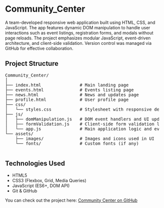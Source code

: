  <h1>Community_Center</h1>
  <p>
    A team-developed responsive web application built using HTML, CSS, and JavaScript.
    The app features dynamic DOM manipulation to handle user interactions such as event listings,
    registration forms, and modals without page reloads. The project emphasizes modular JavaScript,
    event-driven architecture, and client-side validation. Version control was managed via GitHub for effective collaboration.
  </p>

  <h2>Project Structure</h2>
  <pre>
Community_Center/
│
├── index.html               # Main landing page
├── events.html              # Events listing page
├── news.html                # News and updates page
├── profile.html             # User profile page
├── css/
│   └── styles.css           # Stylesheet with responsive design
├── js/
│   ├── domManipulation.js   # DOM event handlers and UI updates
│   ├── formValidation.js    # Client-side form validation logic
│   └── app.js               # Main application logic and event listeners
└── assets/
    ├── images/              # Images and icons used in UI
    └── fonts/               # Custom fonts (if any)
  </pre>

  <h2>Technologies Used</h2>
  <ul class="tech-list">
    <li>HTML5</li>
    <li>CSS3 (Flexbox, Grid, Media Queries)</li>
    <li>JavaScript (ES6+, DOM API)</li>
    <li>Git & GitHub</li>
  </ul>

<p>
  You can check out the project here: <a href="https://github.com/oksana-winter/Community_Center" target="_blank" rel="noopener noreferrer">Community Center on GitHub</a>
</p>
